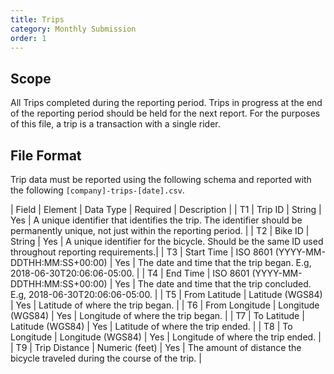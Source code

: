 ```yaml
---
title: Trips
category: Monthly Submission
order: 1
---
```


## Scope

All Trips completed during the reporting period.  Trips in progress at the end of the reporting period should be held for the next report.  For the purposes of this file, a trip is a transaction with a single rider.

## File Format

Trip data must be reported using the following schema and reported with the following `[company]-trips-[date].csv`.

| Field | Element        | Data Type           | Required | Description                                                                                       |
|  T1   | Trip ID        | String              |   Yes    | A unique identifier that identifies the trip. The identifier should be permanently unique, not just within the reporting period.                                                    |
|  T2   | Bike ID        | String              |   Yes    | A unique identifier for the bicycle. Should be the same ID used throughout reporting requirements.|
|  T3   | Start Time     | ISO 8601 (YYYY-MM-DDTHH:MM:SS+00:00) |   Yes    | The date and time that the trip began. E.g, 2018-06-30T20:06:06-05:00. |
|  T4   | End Time       | ISO 8601 (YYYY-MM-DDTHH:MM:SS+00:00) |   Yes    | The date and time that the trip concluded. E.g, 2018-06-30T20:06:06-05:00. |
|  T5   | From Latitude  | Latitude (WGS84)    |   Yes    | Latitude of where the trip began.                                                                 |
|  T6   | From Longitude | Longitude (WGS84)   |   Yes    | Longitude of where the trip began.                                                                |
|  T7   | To Latitude    | Latitude (WGS84)    |   Yes    | Latitude of where the trip ended.                                                                 |
|  T8   | To Longitude   | Longitude (WGS84)   |   Yes    | Longitude of where the trip ended.                                                                |
|  T9   | Trip Distance  | Numeric (feet)      |   Yes    | The amount of distance the bicycle traveled during the course of the trip.                        |


